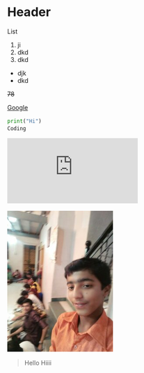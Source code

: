 
# Header
List
1. ji
2. dkd
3. dkd

- djk
- dkd

~~78~~

[Google](www.google.com)

```python
print("Hi")
Coding
```

![MSD](https://www.hindustantimes.com/cricket/happy-birthday-ms-dhoni-five-bold-moves-by-msd-that-changed-indian-cricket-forever-101657137423711.html)

![Athu](1456341205519.jpg)

>Hello
Hiiii


